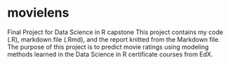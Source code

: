 # movielens
Final Project for Data Science in R capstone
This project contains my code (.R), markdown file (.Rmd), and the report knitted from the Markdown file. 
The purpose of this project is to predict movie ratings using modeling methods learned in the Data Science in R certificate courses from EdX. 
